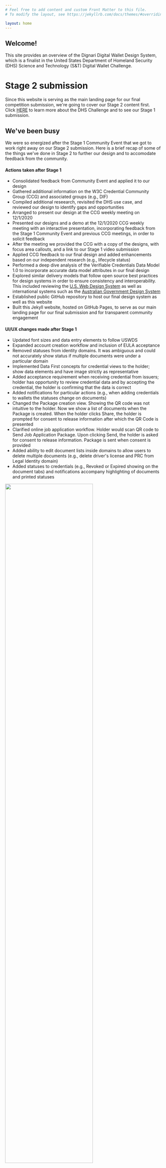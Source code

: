 ```yaml
---
# Feel free to add content and custom Front Matter to this file.
# To modify the layout, see https://jekyllrb.com/docs/themes/#overriding-theme-defaults

layout: home
---
```


  <section class="usa-hero margin-top-1" aria-label="Introduction">
  <div class="grid-container">
    <div class="usa-hero__callout">
      <h1 class="usa-hero__heading"><span class="usa-hero__heading--alt">Welcome!</span>
      </h1><p>This site provides an overview of the Dignari Digital Wallet Design System, which is a finalist in the United States Department of Homeland Security (DHS) Science and Technology (S&T) Digital Wallet Challenge.</p>
    </div>
  </div>
</section>

# Stage 2 submission

Since this website is serving as the main landing page for our final competition submission, we're going to cover our Stage 2 content first. Click [HERE](#competition-background) to learn more about the DHS Challenge and to see our Stage 1 submission.

## We've been busy

We were so energized after the Stage 1 Community Event that we got to work right away on our Stage 2 submission. Here is a brief recap of some of the things we've done in Stage 2 to further our design and to accomodate feedback from the community.

<div class="grid-row grid-gap margin-top-5 margin-bottom-7">
  <div class="tablet:grid-col-6">
      <h4 class="margin-0">Actions taken after Stage 1</h4>
      <ul class="usa-list">
        <li>Consolidated feedback from Community Event and applied it to our design</li>
        <li>Gathered additional information on the W3C Credential Community Group (CCG) and associated groups (e.g., DIF)</li>
        <li>Compiled additional reseearch, revisited the DHS use case, and reviewed our design to identify gaps and opportunities</li>
        <li>Arranged to present our design at the CCG weekly meeting on 12/1/2020</li>
        <li>Presented our designs and a demo at the 12/1/2020 CCG weekly meeting with an interactive presentation, incorporating feedback from the Stage 1 Community Event and previous CCG meetings, in order to solicit feedback</li>
        <li>After the meeting we provided the CCG with a copy of the designs, with focus area callouts, and a link to our Stage 1 video submission</li>
        <li>Applied CCG feedback to our final design and added enhancements based on our independent research (e.g., lifecycle status)</li>
        <li>Performed a deep dive analysis of the Verifiable Credentials Data Model 1.0 to incorporate accurate data model attributes in our final design</li>
        <li>Explored similar delivery models that follow open source best practices for design systems in order to ensure consistency and interoperability. This included reviewing the <a href="https://designsystem.digital.gov/" target="_blank">U.S. Web Design System</a> as well as international systems such as the <a href="https://designsystem.gov.au/" target="_blank">Australian Government Design System</a></li>
        <li>Established public GitHub repository to host our final design system as well as this website</li>
        <li>Built this Jekyll website, hosted on GitHub Pages, to serve as our main landing page for our final submission and for transparent community engagement</li>
      </ul>
  </div>
  <div class="tablet:grid-col-6">
      <h4 class="margin-0">UI/UX changes made after Stage 1</h4>
      <ul class="usa-list">
        <li>Updated font sizes and data entry elements to follow USWDS</li>
        <li>Expanded account creation workflow and inclusion of EULA acceptance</li>
        <li>Removed statuses from identity domains. It was ambiguous and could not accurately show status if multiple documents were under a particular domain</li>
        <li>Implemented Data First concepts for credential views to the holder; show data elements and have image strictly as representative</li>
        <li>Added acceptance requirement when receiving credential from issuers; holder has opportunity to review credential data and by accepting the credential, the holder is confirming that the data is correct</li>
        <li>Added notifications for particular actions (e.g., when adding credentials to wallets the statuses change on documents)</li>
        <li>Changed the Package creation view. Showing the QR code was not intuitive to the holder. Now we show a list of documents when the Package is created. When the holder clicks Share, the holder is prompted for consent to release information after which the QR Code is presented</li>
        <li>Clarified online job application workflow. Holder would scan QR code to Send Job Application Package. Upon clicking Send, the holder is asked for consent to release information. Package is sent when consent is provided</li>
        <li>Added ability to edit document lists inside domains to allow users to delete multiple documents (e.g., delete driver's license and PRC from Legal Identity domain)</li>
        <li>Added statuses to credentials (e.g., Revoked or Expired showing on the document tabs) and notifications accompany highlighting of documents and printed statuses</li>
      </ul>
  </div>
</div>

<div>
  <img src="{{site.baseurl}}/assets/img/dw-marketing-mobile.png" class="center margin-bottom-7" width="75%">
</div>

## Our digital wallet design principles

Our design principles are aligned with the 5 principles outlined as part of the <a href="https://designsystem.digital.gov/design-principles/" target="_blank">U.S. Web Design System (USWDS)</a> and serve as an overarching framework for our digital wallet design system and approach. **Fun fact:** We decided to use the USWDS when we built this GitHub Pages site. Publishing our content using these established design standards further demonstrates the value of open standards.

Expand each of the sections below to learn more about our design principles.

<div class="usa-accordion usa-accordion--bordered margin-bottom-7" aria-multiselectable="true">
      <h2 class="usa-accordion__heading">
        <button class="usa-accordion__button"
          aria-expanded="true"
          aria-controls="m-a1">
          1. Start with real user needs
        </button>
      </h2>
      <div id="m-a1" class="usa-accordion__content">
        <p>Our design system focuses on the end user (Subject/Holder) of the digital wallet rather than Verified Credential (VC) Issuers, Verifiers, or other system roles. We designed the User Interface/User Experience (UI/UX) based on what we believed would be the most intuitive and effective experience for your typical end user.  </p>
        <p>To better define the digital wallet experience, we researched common use cases and evolving industry standards to gain a better understanding for how someone would use the wallet to not only collect and store their credentials but also to easily conduct secure transactions.</p>
        <p>As part of Stage 2 we attended multiple <a href="https://w3c-ccg.github.io/" target="_blank">W3C Credentials Community Group (CCG)</a> meetings in order to understand the context for digital wallets so that we could take these into consideration for our design system. We also solicited feedback directly from the community when we formally presented our Stage 1 submission on 12/01/2020 to the CCG.
        <a href="https://w3c-ccg.github.io/meetings/2020-12-01/" target="_blank">(Meeting minutes from our Presentation to the W3C CCG)</a></p>
        <p>The resulting UI/UX consists of industry best practices and proven components, within a clean and modern design, and places privacy at the forefront of our functionality.</p>
        <p>The delivery of our design system also goes beyond your standard end user and focuses on practitioners within the digital wallet community. Our goal was to provide resources that would be applicable to designers as well as developers. To that end, as part of our Stage 2 submission, we are including artifacts such as Sketch and Sass files consistent with other established design systems such as the US Web Design System.</p>
        <p>This design system is intended to be a living resource and serve as a bootstrapping capability for the digital wallet community. We believe in using the tools and methods that are common in modern application development and open source concepts were at the forefront of our approach. As a result, our design artifacts are intended to be easily shareable and open for ongoing collaboration.</p>
      </div>
      <!-- Use the accurate heading level to maintain the document outline -->
      <h2 class="usa-accordion__heading">
        <button class="usa-accordion__button"
          aria-expanded="false"
          aria-controls="m-a2">
          2. Earn trust
        </button>
      </h2>
      <div id="m-a2" class="usa-accordion__content">
        <p>Trust is critical for every digital wallet application and a cohesive design is key in earning the end user's trust. In fact, this is one of the key drivers for the DHS competition—demonstrating and sharing the user experience with the larger community, even while standards and technical aspects are under development, sparks near term interest and enables long term adoption.</p>
        <p>Our design embraces trust as a key tenet and provides a simple to understand experience for the end user. To build trust, people need to understand exactly what the application is doing and how their data is being used. In our design, the user can quickly see which VCs are present in their wallet, organized by domain type (e.g., Education, Identity), and determine their status (e.g., Valid, Expired, Revoked). Each process is easy to follow and provides feedback to the user.</p>
        <p>During transactions our design makes security and privacy apparent by clearly annotating the status of activities, VCs, and other parties throughout the process. Identity verification of all  parties is required and selective disclosure is implemented for uses cases where a subset of attributes are needed to complete a secure transaction.</p>
        <p>As part of Stage 2, we have added attributes from the draft W3C data models directly into the UI/UX. This keeps solutions compliant with evolving standards while also providing users the flexibility to only divulge attributes deemed necessary during the selective disclosure process. This also positions digital wallet application providers with interoperable attributes for data exchange.</p>
        <p>Trust is gained by engaging with the digital wallet community, learning from others, incorporating those changes, and seeking affirmation and clarification when necessary. Trust for end users comes with significant transparency. Our entire design system embraces transparency and seeks to augment the work being done across the community to build trust among users and solution providers.</p>
      </div>
      <!-- Use the accurate heading level to maintain the document outline -->
      <h2 class="usa-accordion__heading">
        <button class="usa-accordion__button"
          aria-expanded="false"
          aria-controls="m-a3">
          3. Embrace accessibility
        </button>
      </h2>
      <div id="m-a3" class="usa-accordion__content">
        <p>Solution success is driven by its accessibility. Our design follows published design standards and is modeled after much of what is presented within international design systems such as the U.S Web Design System.</p>
        <p>Our Stage 2 submission includes designs for web and mobile. Each with a consistent user experience that provides a simple and secure capability for conducting digital wallet transactions. The user interface elements are designed for ease of use and accessibility standards such as Section 508 compliance. We also leverage industry leading, proven, and accessible design standards such as USWDS as our baseline and build from there.</P>
        <p>Accessibility standards continue to evolve and our design will do so as well. As digital wallet use cases evolve and user experiences are defined, accessibility features will continue to be layered into designs and subsequent digital wallet delivery.</p>
      </div>
      <!-- Use the accurate heading level to maintain the document outline -->
      <h2 class="usa-accordion__heading">
        <button class="usa-accordion__button"
          aria-expanded="false"
          aria-controls="m-a4">
          4. Promote continuity
        </button>
      </h2>
      <div id="m-a4" class="usa-accordion__content">
        <p>Continuity of UI/UX is important, especially for nascent technology such as digital wallets. We embrace continuity of design by applying a similar look and feel and experience across platforms (e.g., mobile, web) and across use cases.</p>
        <p>As part of Stage 2, we further refined our designs to be even more compliant with USWDS standards and best practices. We also tried to limit unnecessary functionality and only focus on key capabilities that would apply to all digital wallet solutions. For example, we represent VCs in the wallet in a consistent manner similar to commercial wallets such as those from Apple and Google. Users expect features to have a look and feel that is consistent with what they already use. We also leverage industry standard QR codes which are familiar to end users.</p> 
        <p>We use easily comprehensible language and terms within the design of the system and avoid technical jargon specific to those working in the digital wallet solution domain. However, more work will need to be done by the digital wallet community to further define a clear lexicon for users in order to increase adoption and system interoperability.</p>
        <p>Our "package" concept provides a consistent way in which users can combine verifiable credentials into a single submission given a use case's requirements. Common concepts and approaches like this may provide consistent mechanisms moving forward for systems across the digital wallet ecosystem to share credentials.</p>
      </div>
      <!-- Use the accurate heading level to maintain the document outline -->
      <h2 class="usa-accordion__heading">
        <button class="usa-accordion__button"
          aria-expanded="false"
          aria-controls="m-a5">
          5. Listen
        </button>
      </h2>
      <div id="m-a5" class="usa-accordion__content">
        <p>Listening is frequently overlooked in system design. Too often developer assumptions are implemented and end users are left scratching their heads when it comes time to actually use the software. For our design system, we have been listening intently to the digital wallet community throughout the competition. As we are new to this space, listening has served as our greatest asset in developing and delivering our Stage 2 submission.</p>
        <p>Features implemented as part of this submission are a direct result of listening to, and engaging with, the digital wallet community. Here are some of the ways we engaged with the community during Stage 2:</p>
        <ul>
        <li>Participated in the DHS S&T Digital Wallet Challenge Community Event, engaging with DHS, the Department of State, the Department of Education, and the W3C CCG. The <a href="https://sri-csl.regfox.com/digital-wallets-challenge" target="_blank">recording of the community event</a> is available to watch online.</li>
        <li>Attended multiple W3C Credentials Community Group (CCG) meetings to better understand concepts of operations, the context for digital wallet use, and the technical details required to implement the solutions.</li>
        <li>Formally presented our Stage 1 design at the <a href="https://w3c-ccg.github.io/meetings/2020-12-01/" target="_blank">12/1/2020 CCG meeting</a> in an interactive demonstration and discussion about our proposed design.</li>  
        <li>Participated in the <a href="https://www.federalblockchainnews.com/podcast/episode/79d5c394/digital-identity-wallet-ui-competition" target="_blank">Federal Blockchain News podcast</a> with our competitors to discuss the competition and our design principles.</li>
        </ul>
        <p>Some of these features in our Stage 2 submission, which were a direct result of listening to the community, in addition to our continued research, include:</p>
        <ul>
        <li>Implementation and clarity of VC lifecycle status (e.g., Revoked, Expired).</li>
        <li>Inclusion of official data model attributes during the selective disclosure process.</li>
        <li>Feature three</li>
        </ul>
        </div>
</div>

## Resources and design artifacts

Our approach throughout the competition was to look at solutions that worked for both designers and developers. Even though the focus of this competition was on the UI/UX component, we wanted to make sure that our artifacts aligned with expectations of the development community and that, even if it wasn't a complete design system at the time of judging, the framework was in position to assist developers in the future.

<ul class="usa-card-group margin-bottom-7">
  <li class="tablet:grid-col-4 usa-card usa-card--header-first">
    <div class="usa-card__container">
      <header class="usa-card__header">
        <h2 class="usa-card__heading">For designers</h2>
      </header>
      <div class="usa-card__body">
        <img src="{{site.baseurl}}/assets/img/sketch-card-logo.png" >
        <p>At the heart of our design system is our Sketch file. Sketch is an industry leading digital design toolkit for UI/UX that we use regularly in our Human-Centered Design practice here at Dignari.</p>
        <p> Designers interested in using our Sketch file to start their own design process may find it in our GitHub repo.</p>
      </div>
      <div class="usa-card__footer">
        <a class="usa-button" href="https://github.com/Dignari/digital-wallet-ds" target="_blank">Visit Designer Repo</a>
      </div>
    </div>
  </li>
  <li class="tablet:grid-col-4 usa-card usa-card--header-first">
    <div class="usa-card__container">
      <header class="usa-card__header">
        <h2 class="usa-card__heading">For developers</h2>
      </header>
      <div class="usa-card__body">
        <img src="{{site.baseurl}}/assets/img/sass-card-logo.png" >
        <p>For developers, we have included a number of <a href="https://sass-lang.com/" target="_blank">Sass</a> files in our GitHub repo to be used for bootstrapping your projects. These files are intended to be implemented into your project similar to the USWDS.</p><p> These are a work in progress and trail behind development of the UI/UX designer files (Sketch).</p>
      </div>
      <div class="usa-card__footer">
        <a class="usa-button" href="https://github.com/Dignari/digital-wallet-ds" target="_blank">Visit Developer Repo</a>
      </div>
    </div>
  </li>
  <li class="tablet:grid-col-4 usa-card usa-card--header-first">
    <div class="usa-card__container">
      <header class="usa-card__header">
        <h2 class="usa-card__heading">For everyone</h2>
      </header>
      <div class="usa-card__body">
        <img src="{{site.baseurl}}/assets/img/zeplin-card-logo.png" >
        <p>We have also stood up a public Zeplin site where the entire design may be viewed by any interested stakeholders.</p><p> This makes it easy for anyone to take a look at the full collection of screens to hopefully spur thoughts and design considerations for their own digital wallet designs.</p>
      </div>
      <div class="usa-card__footer">
        <a class="usa-button" href="https://scene.zeplin.io/project/5fb41a91183b2377bdd3f4d0" target="_blank">Visit Zeplin Site</a>
      </div>
    </div>
  </li>
</ul>

<div>
  <img src="{{site.baseurl}}/assets/img/dw-marketing-ui.png" class="center">
</div>

# Competition Background

In September 2020, DHS S&T launched the <a href="https://www.dhs.gov/science-and-technology/news/2020/09/08/news-release-st-new-prize-competition-user-interface-digital" target="_blank">Trusted User Interface (UI) Digital Wallet Challenge</a> to call "...on innovators to design an easy-to-use and trustworthy UI that improves the overall user experience (UX) and management of digital wallet-based credentials."

The Challenge was divided into two distinct stages of competition. Stage 1 solicited concepts and ideas from the public and requested a video submission addressing a particular use case. The video was to provide an overview of your design approach as well as a demonstration of how a person would use your digital wallet app to apply for a job. Three finalists were selected from Stage 1 to move on to Stage 2. In Stage 2, finalists build on their Stage 1 concepts, engage further with the community, and deliver a final design system for judging.

<a href="https://www.dignari.com" target="_blank">Dignari</a> responded to the challenge by combining solution architects from their <a href="https://www.dignari.com/emerging-technology" target="_blank">Emerging Technology</a> team and designers from their <a href="https://www.dignari.com/human-centered-design" target="_blank">Human-Centered Design</a> team. This combination turned out to be a great mix as Dignari was <a href="https://www.dhs.gov/science-and-technology/prize-competitions" target="_blank">selected as one of the 3 finalists</a> to move onto Stage 2.

# Stage 1

In Stage 1 we were mostly concerned with immersing ourselves in the digital wallet ecosystem to better understand the state of digital wallet technology, the respective uses cases, and common workflows. While Dignari has an extensive history of identity management solution delivery, we were relatively new to the digital wallet space.

We started by conducted significant research of existing communities of interest such as the W3C CCG and examined solutions within the market. At the same time, our UI/UX designers leveraged their experience developing modern experiences for our clients to re-imagine what a digital wallet app may look like. It was important to us to understand the process as defined for Stage 1 and then apply best practices.

Our Stage 1 video submission included Jane Doe who was applying for a job. In order to submit her application, she needed to provide a number of credentials. In particular, Jane needed to:

1. Get a Verifiable Credential (VC) of her college degree from her university
2. Get a VC of her Permanent Resident Card from the US Citizenship and Immigration Services (USCIS)
3. Submit both credentials to the employer

As you can see in the video below, we provided a comprehensive solution for both web and mobile, using modern design elements and technically sound workflows.

## Our Stage 1 submission

<div class="video-container">
<iframe class="responsive-iframe" src="https://www.youtube.com/embed/6DmcdsEdgZM" frameborder="0" allow="accelerometer; autoplay; clipboard-write; encrypted-media; gyroscope; picture-in-picture" allowfullscreen></iframe>
</div>

This website serves as our main landing page for the judging panel for Stage 2. For more information on our final submission, jump back to the top of the page and read about Stage 2.
